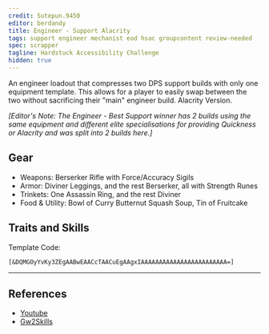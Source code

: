 ```yaml
---
credit: Sutepun.9450
editor: berdandy
title: Engineer - Support Alacrity
tags: support engineer mechanist eod hsac groupcontent review-needed
spec: scrapper
tagline: Hardstuck Accessibility Challenge
hidden: true
---
```


An engineer loadout that compresses two DPS support builds with only one equipment template. This allows for a player to easily swap between the two without sacrificing their "main" engineer build. Alacrity Version.

_[Editor's Note: The Engineer - Best Support winner has 2 builds using the same equipment and different elite specialisations for providing Quickness or Alacrity and was split into 2 builds here.]_

## Gear

- Weapons: Berserker Rifle with Force/Accuracy Sigils
- Armor: Diviner Leggings, and the rest Berserker, all with Strength Runes
- Trinkets: One Assassin Ring, and the rest Diviner
- Food & Utility: Bowl of Curry Butternut Squash Soup, Tin of Fruitcake

## Traits and Skills

Template Code:

`[&DQMGOyYvKy3ZEgAABwEAACcTAACuEgAAgxIAAAAAAAAAAAAAAAAAAAAAAAA=]`

---

<div
  data-armory-embed='skills'
  data-armory-ids='30357,5812,31248,29921,30815'
>
</div>
<div
  data-armory-embed='specializations'
  data-armory-ids='6,38,43'
  data-armory-6-traits='1882,1892,1947'
  data-armory-38-traits='1914,1923,526'
  data-armory-70-traits='2296,2276,2281'
>
</div>
<script async src='https://unpkg.com/armory-embeds@^0.x.x/armory-embeds.js'></script>



## References

- [Youtube](https://www.youtube.com/watch?v=Mbo91IVHvNo)
- [Gw2Skills](http://en.gw2skills.net/editor/?PeQAQlxy4YusXWMO2LvRVA-zRZYBRBtaLIC4QUtHGRJQVBoeQCgNAWGVbD-e)
